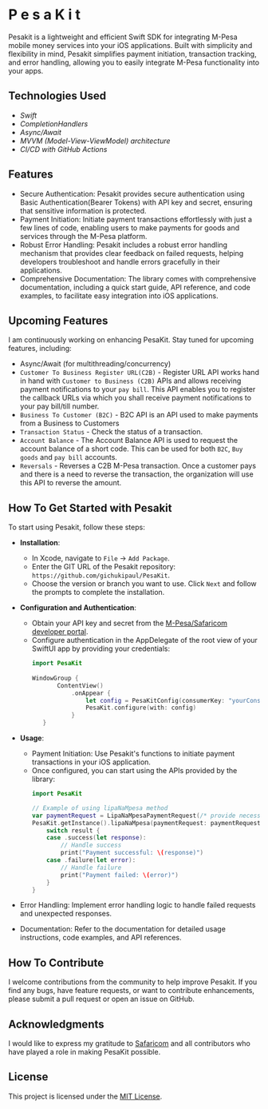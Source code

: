 # P e s a K i t
Pesakit is a lightweight and efficient Swift SDK for integrating M-Pesa mobile money services into your iOS applications. Built with simplicity and flexibility in mind, Pesakit simplifies payment initiation, transaction tracking, and error handling, allowing you to easily integrate M-Pesa functionality into your apps.
## **Technologies Used**
- *Swift*
- *CompletionHandlers*
- *Async/Await*
- *MVVM (Model-View-ViewModel) architecture*
- *CI/CD with GitHub Actions*

## Features
- Secure Authentication: Pesakit provides secure authentication using Basic Authentication(Bearer Tokens) with API key and secret, ensuring that sensitive information is protected.
- Payment Initiation: Initiate payment transactions effortlessly with just a few lines of code, enabling users to make payments for goods and services through the M-Pesa platform.
- Robust Error Handling: Pesakit includes a robust error handling mechanism that provides clear feedback on failed requests, helping developers troubleshoot and handle errors gracefully in their applications.
- Comprehensive Documentation: The library comes with comprehensive documentation, including a quick start guide, API reference, and code examples, to facilitate easy integration into iOS applications.

## Upcoming Features
I am continuously working on enhancing PesaKit. Stay tuned for upcoming features, including:
- Async/Await (for multithreading/concurrency)
- `Customer To Business Register URL(C2B)` - Register URL API works hand in hand with `Customer to Business (C2B)` APIs and allows receiving payment notifications to your `pay bill`. This API enables you to register the callback URLs via which you shall receive payment notifications to your pay bill/till number. 
- `Business To Customer (B2C)` - B2C API is an API used to make payments from a Business to Customers
- `Transaction Status` - Check the status of a transaction.
- `Account Balance` - The Account Balance API is used to request the account balance of a short code. This can be used for both `B2C`, `Buy goods` and `pay bill` accounts.
- `Reversals` - Reverses a C2B M-Pesa transaction. Once a customer pays and there is a need to reverse the transaction, the organization will use this API to reverse the amount.

## How To Get Started with Pesakit
To start using Pesakit, follow these steps:
- **Installation**: 
   - In Xcode, navigate to ` File ` -> ` Add Package `.
   - Enter the GIT URL of the Pesakit repository: ` https://github.com/gichukipaul/PesaKit `.
   - Choose the version or branch you want to use. Click `Next` and follow the prompts to complete the installation.
- **Configuration and Authentication**: 
   - Obtain your API key and secret from the [M-Pesa/Safaricom developer portal](https://developer.safaricom.co.ke).
   - Configure authentication in the AppDelegate of the root view of your SwiftUI app by providing your credentials:
     ```swift
     import PesaKit
        
     WindowGroup {
            ContentView()
                .onAppear {
                    let config = PesaKitConfig(consumerKey: "yourConsumerKey", consumerSecret: "yourConsumerSecret")
                    PesaKit.configure(with: config)
                }
        }
     
     ```

- **Usage**: 
   - Payment Initiation: Use Pesakit's functions to initiate payment transactions in your iOS application. 
   - Once configured, you can start using the APIs provided by the library:
     ```swift
     import PesaKit

     // Example of using lipaNaMpesa method
     var paymentRequest = LipaNaMpesaPaymentRequest(/* provide necessary parameters */)
     PesaKit.getInstance().lipaNaMpesa(paymentRequest: paymentRequest) { result in
         switch result {
         case .success(let response):
             // Handle success
             print("Payment successful: \(response)")
         case .failure(let error):
             // Handle failure
             print("Payment failed: \(error)")
         }
     }
     
     ```
- Error Handling: Implement error handling logic to handle failed requests and unexpected responses.
- Documentation: Refer to the documentation for detailed usage instructions, code examples, and API references.

## How To Contribute
I welcome contributions from the community to help improve Pesakit. If you find any bugs, have feature requests, or want to contribute enhancements, please submit a pull request or open an issue on GitHub.
## Acknowledgments
I would like to express my gratitude to [Safaricom](https://developer.safaricom.co.ke) and all contributors who have played a role in making PesaKit possible.
## License
This project is licensed under the [MIT License](LICENSE).
